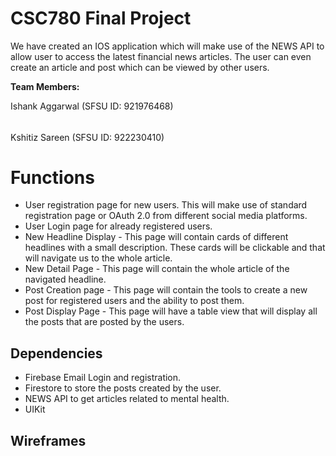 # CSC780 Final Project

We have created an IOS application which will make use of the NEWS API to allow user to access the latest financial news articles. The user can even create an article and post which can be viewed by other users.

**Team Members:**

Ishank Aggarwal (SFSU ID: 921976468) 
######
Kshitiz Sareen (SFSU ID: 922230410)


# Functions

- User registration page for new users. This will make use of standard registration page or OAuth 2.0 from different social media platforms.
- User Login page for already registered users.
- New Headline Display - This page will contain cards of different headlines with a small description. These cards will be clickable and that will navigate us to the whole article.
- New Detail Page - This page will contain the whole article of the navigated headline.
- Post Creation page -  This page will contain the tools to create a new post for registered users and the ability to post them.
- Post Display Page - This page will have a table view that will display all the posts that are posted by the users.

## Dependencies

- Firebase Email Login and registration.
- Firestore to store the posts created by the user.
- NEWS API to get articles related to mental health.
- UIKit

## Wireframes


